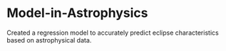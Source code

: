 # Model-in-Astrophysics
Created a regression model to accurately predict eclipse characteristics based on astrophysical data.
